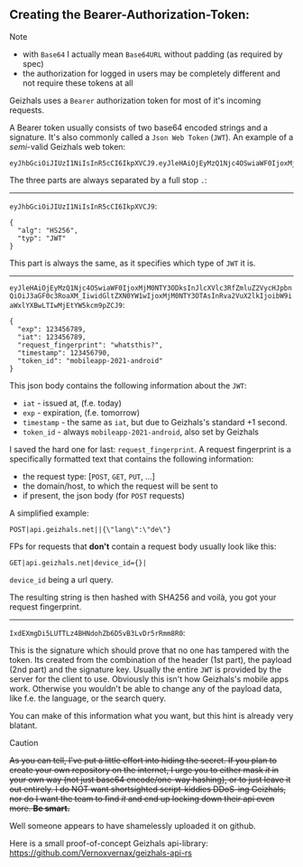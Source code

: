 
## Creating the Bearer-Authorization-Token:

> [!NOTE]
> * with `Base64` I actually mean `Base64URL` without padding (as required by spec)
> * the authorization for logged in users may be completely different and not require these tokens at all

Geizhals uses a `Bearer` authorization token for most of it's incoming requests.

A Bearer token usually consists of two base64 encoded strings and a signature. It's also commonly called a `Json Web Token` (`JWT`). An example of a *semi*-valid Geizhals web token:

```
eyJhbGciOiJIUzI1NiIsInR5cCI6IkpXVCJ9.eyJleHAiOjEyMzQ1Njc4OSwiaWF0IjoxMjM0NTY3ODksInJlcXVlc3RfZmluZ2VycHJpbnQiOiJ3aGF0c3RoaXM_IiwidGltZXN0YW1wIjoxMjM0NTY3OTAsInRva2VuX2lkIjoibW9iaWxlYXBwLTIwMjEtYW5kcm9pZCJ9.IxdEXmgDi5LUTTLz4BHNdohZb6D5vB3LvDr5rRmm8R0
```

The three parts are always separated by a full stop `.`:
___
`eyJhbGciOiJIUzI1NiIsInR5cCI6IkpXVCJ9`:
```
{
  "alg": "HS256",
  "typ": "JWT"
}
```
This part is always the same, as it specifies which type of `JWT` it is.
___

`eyJleHAiOjEyMzQ1Njc4OSwiaWF0IjoxMjM0NTY3ODksInJlcXVlc3RfZmluZ2VycHJpbnQiOiJ3aGF0c3RoaXM_IiwidGltZXN0YW1wIjoxMjM0NTY3OTAsInRva2VuX2lkIjoibW9iaWxlYXBwLTIwMjEtYW5kcm9pZCJ9`:
```
{
  "exp": 123456789,
  "iat": 123456789,
  "request_fingerprint": "whatsthis?",
  "timestamp": 123456790,
  "token_id": "mobileapp-2021-android"
}
```
This json body contains the following information about the `JWT`:
* `iat` - issued at, (f.e. today)
* `exp` - expiration, (f.e. tomorrow)
* `timestamp` - the same as `iat`, but due to Geizhals's standard +1 second.
* `token_id` - always `mobileapp-2021-android`, also set by Geizhals

I saved the hard one for last: `request_fingerprint`.
A request fingerprint is a specifically formatted text that contains the following information:
* the request type: [`POST`, `GET`, `PUT`, ...]
* the domain/host, to which the request will be sent to
* if present, the json body (for `POST` requests)

A simplified example:
```
POST|api.geizhals.net||{\"lang\":\"de\"}
```

FPs for requests that **don't** contain a request body usually look like this:
```
GET|api.geizhals.net|device_id={}|
```
`device_id` being a url query.

The resulting string is then hashed with SHA256 and voilà, you got your request fingerprint.
___

`IxdEXmgDi5LUTTLz4BHNdohZb6D5vB3LvDr5rRmm8R0`:

This is the signature which should prove that no one has tampered with the token.
Its created from the combination of the header (1st part), the payload (2nd part) and the signature key.
Usually the entire `JWT` is provided by the server for the client to use.
Obviously this isn't how Geizhals's mobile apps work. Otherwise you wouldn't be able to change any of the payload data, like f.e. the language, or the search query.

You can make of this information what you want, but this hint is already very blatant.

> [!CAUTION]
> ~~As you can tell, I've put a little effort into hiding the secret. If you plan to create your own repository on the internet, I urge you to either mask *it* in your own way (not just base64 encode/one-way hashing), or to just leave it out entirely. I do NOT want shortsighted script-kiddies DDoS-ing Geizhals, nor do I want the team to find *it* and end up locking down their api even more. **Be smart.**~~

Well someone appears to have shamelessly uploaded it on github.

Here is a small proof-of-concept Geizhals api-library: https://github.com/Vernoxvernax/geizhals-api-rs
